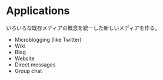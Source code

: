 # Applications

いろいろな既存メディアの概念を統一した新しいメディアを作る。

- Microblogging (like Twitter)
- Wiki
- Blog
- Website
- Direct messages
- Group chat

